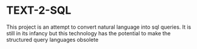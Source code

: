 # TEXT-2-SQL
This project is an attempt to convert natural language into sql queries. It is still in its infancy but this technology has the potential to
make the structured query languages obsolete
